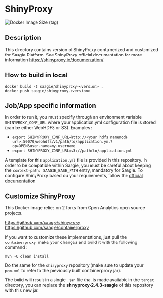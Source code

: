# ShinyProxy

![Docker Image Size (tag)](https://img.shields.io/docker/image-size/saagie/shiny-proxy/2.4.3?label=v2.4.3%20image%20size&style=for-the-badge)

## Description
This directory contains version of ShinyProxy containerized and customized for Saagie Platform.
See ShinyProxy official documentation for more information https://shinyproxy.io/documentation/

## How to build in local

```
docker build -t saagie/shinyproxy-<version> .
docker push saagie/shinyproxy-<version>
```


## Job/App specific information
In order to run it, you must specifiy through an environment variable `SHINYPROXY_CONF_URL` where your application.yml configuration file is stored (can be either WebHDFS or S3). Examples  : 
* `export SHINYPROXY_CONF_URL=http://<your hdfs namenode url>:50070/webhdfs/v1/path/to/application.yml?op=OPEN&user.name=my.username`
* `export SHINYPROXY_CONF_URL=s3://path/to/application.yml`

A template for this `application.yml` file is provided in this repository. In order to be compatible within Saagie, you must be careful about keeping the `context-path: SAAGIE_BASE_PATH` entry, mandatory for Saagie. To configure ShinyProxy based ou your requirements, follow the [official documentation](https://shinyproxy.io/documentation/configuration)

## Customize ShinyProxy

This Docker image relies on 2 forks from Open Analytics open source projects.

https://github.com/saagie/shinyproxy
https://github.com/saagie/containerproxy

If you want to customize these implementations, just pull the `containerproxy`, make your changes and build it with the following command : 


```
mvn -U clean install
```

Do the same for the `shinyproxy` repository (make sure to update your `pom.xml` to refer to the previously built containerproxy jar).

The build will result in a single `.jar` file that is made available in the `target` directory, you can replace the **shinyproxy-2.4.3-saagie** of this repository with this new jar.

